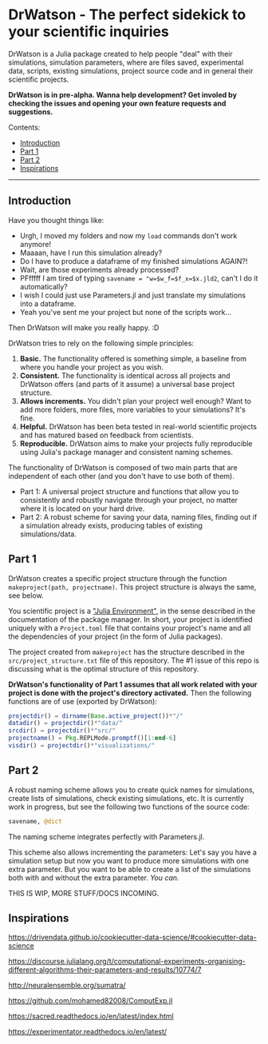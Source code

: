 # DrWatson - The perfect sidekick to your scientific inquiries
DrWatson is a Julia package created to help people "deal" with their simulations, simulation parameters, where are files saved, experimental data, scripts, existing simulations, project source code and in general their scientific projects.

**DrWatson is in pre-alpha. Wanna help development? Get involed by checking the issues and opening your own feature requests and suggestions.**

Contents:

* [Introduction](#introduction)
* [Part 1](#part-1)
* [Part 2](#part-2)
* [Inspirations](#inspirations)

---

## Introduction

Have you thought things like:

* Urgh, I moved my folders and now my `load` commands don't work anymore!
* Maaaan, have I run this simulation already?
* Do I have to produce a dataframe of my finished simulations AGAIN?!
* Wait, are those experiments already processed?
* PFfffff I am tired of typing `savename = "w=$w_f=$f_x=$x.jld2`, can't I do it automatically?
* I wish I could just use Parameters.jl and just translate my simulations into a dataframe.
* Yeah you've sent me your project but none of the scripts work...

Then DrWatson will make you really happy. :D


DrWatson tries to rely on the following simple principles:

1. **Basic.** The functionality offered is something simple, a baseline from where you handle your project as you wish.
2. **Consistent.** The functionality is identical across all projects and DrWatson offers (and parts of it assume) a universal base project structure.
3. **Allows increments.** You didn't plan your project well enough? Want to add more folders, more files, more variables to your simulations? It's fine.
4. **Helpful.** DrWatson has been beta tested in real-world scientific projects and has matured based on feedback from scientists.
5. **Reproducible.** DrWatson aims to make your projects fully reproducible using Julia's package manager and consistent naming schemes.


The functionality of DrWatson is composed of two main parts that are independent of each other (and you don't have to use both of them).

* Part 1: A universal project structure and functions that allow you to consistently and robustly navigate through your project, no matter where it is located on your hard drive.
* Part 2: A robust scheme for saving your data, naming files, finding out if a simulation already exists, producing tables of existing simulations/data.

## Part 1

DrWatson creates a specific project structure through the function `makeproject(path, projectname)`. This project structure is always the same, see below.

You scientific project is a ["Julia Environment"](https://julialang.github.io/Pkg.jl/v1/environments/), in the sense described in the documentation of the package manager. In short, your project is identified uniquely with a `Project.toml` file that contains your project's name and all the dependencies of your project (in the form of Julia packages).

The project created from `makeproject` has the structure described in the `src/project_structure.txt` file of this repository. The #1 issue of this repo is discussing what is the optimal structure of this repository.

**DrWatson's functionality of Part 1 assumes that all work related with your project is done with the project's directory activated.** Then the following functions are of use (exported by DrWatson):

```julia
projectdir() = dirname(Base.active_project())*"/"
datadir() = projectdir()*"data/"
srcdir() = projectdir()*"src/"
projectname() = Pkg.REPLMode.promptf()[1:end-6]
visdir() = projectdir()*"visualizations/"
```

## Part 2
A robust naming scheme allows you to create quick names for simulations, create lists of simulations, check existing simulations, etc. It is currently work in progress, but see the following two functions of the source code:
```julia
savename, @dict
```
The naming scheme integrates perfectly with Parameters.jl.

This scheme also allows incrementing the parameters: Let's say you have a simulation setup but now you want to produce more simulations with one extra parameter. But you want to be able to create a list of the simulations both with and without the extra parameter. *You can.*

THIS IS WIP, MORE STUFF/DOCS INCOMING.

## Inspirations

https://drivendata.github.io/cookiecutter-data-science/#cookiecutter-data-science

https://discourse.julialang.org/t/computational-experiments-organising-different-algorithms-their-parameters-and-results/10774/7

http://neuralensemble.org/sumatra/

https://github.com/mohamed82008/ComputExp.jl

https://sacred.readthedocs.io/en/latest/index.html

https://experimentator.readthedocs.io/en/latest/
